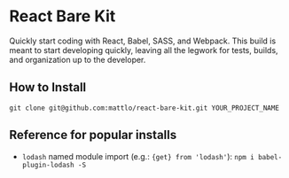 # React Bare Kit
Quickly start coding with React, Babel, SASS, and Webpack.
This build is meant to start developing quickly, leaving all the legwork for 
tests, builds, and organization up to the developer.

## How to Install

```
git clone git@github.com:mattlo/react-bare-kit.git YOUR_PROJECT_NAME
```

## Reference for popular installs
- `lodash` named module import (e.g.: `{get} from 'lodash'`): `npm i babel-plugin-lodash -S`